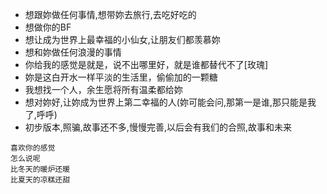 ﻿
- 想跟妳做任何事情,想带妳去旅行,去吃好吃的
- 想做你的BF
- 想让成为世界上最幸福的小仙女,让朋友们都羡慕妳
- 想和妳做任何浪漫的事情
- 你给我的感觉是就是，说不出哪里好，就是谁都替代不了[玫瑰]
- 妳是这白开水一样平淡的生活里，偷偷加的一颗糖
- 我想找一个人，余生愿将所有温柔都给妳
- 想对妳好,让妳成为世界上第二幸福的人(妳可能会问,那第一是谁,那只能是我了,呼呼)
- 初步版本,照骗,故事还不多,慢慢完善,以后会有我们的合照,故事和未来

```
喜欢你的感觉
怎么说呢
比冬天的暖炉还暖
比夏天的凉糕还甜
```


